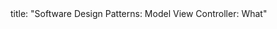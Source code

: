 <frontmatter>
title: "Software Design Patterns: Model View Controller: What"
</frontmatter>

<include src="unit-inPage-asFlat.md" boilerplate />